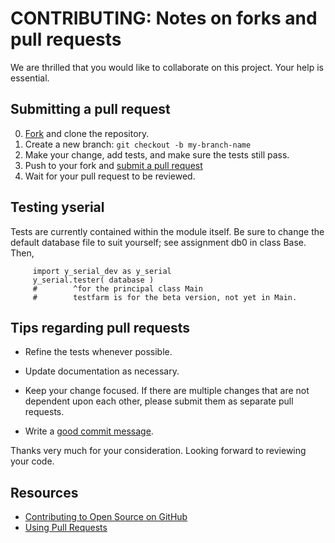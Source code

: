 # CONTRIBUTING: Notes on forks and pull requests

We are thrilled that you would like to collaborate on 
this project. Your help is essential.


## Submitting a pull request

0. [Fork][fork] and clone the repository.
0. Create a new branch: `git checkout -b my-branch-name`
0. Make your change, add tests, and make sure the tests still pass.
0. Push to your fork and [submit a pull request][pr]
0. Wait for your pull request to be reviewed.


## Testing yserial

Tests are currently contained within the module itself.  Be sure to change the
default database file to suit yourself; see assignment db0 in class Base.
Then,

```
     import y_serial_dev as y_serial
     y_serial.tester( database )
     #        ^for the principal class Main
     #        testfarm is for the beta version, not yet in Main.
```


## Tips regarding pull requests

- Refine the tests whenever possible.

- Update documentation as necessary.  

- Keep your change focused. If there are multiple changes that are not
  dependent upon each other, please submit them as separate pull requests.

- Write a [good commit message](http://tbaggery.com/2008/04/19/a-note-about-git-commit-messages.html).

Thanks very much for your consideration. Looking forward to reviewing your
code.


## Resources

- [Contributing to Open Source on GitHub](https://guides.github.com/activities/contributing-to-open-source/)
- [Using Pull Requests](https://help.github.com/articles/using-pull-requests/)


[fork]: https://github.com/rsvp/yserial/fork
[pr]: https://github.com/rsvp/yserial/compare
